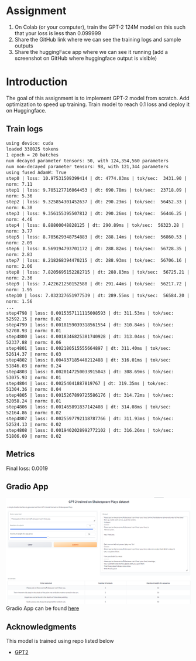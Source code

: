 # Assignment
1. On Colab (or your computer), train the GPT-2 124M model on this such that your loss is less than 0.099999
2. Share the GitHub link where we can see the training logs and sample outputs
3. Share the huggingFace app where we can see it running (add a screenshot on GitHub where huggingface output is visible)

# Introduction
The goal of this assignment is to implement GPT-2 model from scratch. Add optimization to speed up
training. Train model to reach 0.1 loss and deploy it on Huggingface.

## Train logs
    using device: cuda
    loaded 338025 tokens
    1 epoch = 20 batches
    num decayed parameter tensors: 50, with 124,354,560 parameters
    num non-decayed parameter tensors: 98, with 121,344 parameters
    using fused AdamW: True
    step0 | loss: 10.97531509399414 | dt: 4774.03ms | tok/sec:  3431.90 | norm: 7.11
    step1 | loss: 9.705127716064453 | dt: 690.78ms | tok/sec:  23718.09 | norm: 5.36
    step2 | loss: 9.325854301452637 | dt: 290.23ms | tok/sec:  56452.33 | norm: 6.38
    step3 | loss: 9.356155395507812 | dt: 290.26ms | tok/sec:  56446.25 | norm: 4.46
    step4 | loss: 8.88800048828125 | dt: 290.89ms | tok/sec:  56323.28 | norm: 3.77
    step5 | loss: 8.705629348754883 | dt: 288.14ms | tok/sec:  56860.53 | norm: 2.09
    step6 | loss: 8.569194793701172 | dt: 288.82ms | tok/sec:  56728.35 | norm: 2.83
    step7 | loss: 8.218268394470215 | dt: 288.93ms | tok/sec:  56706.16 | norm: 2.06
    step8 | loss: 7.8205695152282715 | dt: 288.83ms | tok/sec:  56725.21 | norm: 2.36
    step9 | loss: 7.422621250152588 | dt: 291.44ms | tok/sec:  56217.72 | norm: 1.95
    step10 | loss: 7.032327651977539 | dt: 289.55ms | tok/sec:  56584.20 | norm: 1.56
    ...
    step4798 | loss: 0.0015357111115008593 | dt: 311.53ms | tok/sec:  52592.15 | norm: 0.02
    step4799 | loss: 0.0018159039318561554 | dt: 310.84ms | tok/sec:  52708.93 | norm: 0.01
    step4800 | loss: 0.0018346825381740928 | dt: 313.04ms | tok/sec:  52337.88 | norm: 0.06
    step4801 | loss: 0.002180515555664897 | dt: 311.40ms | tok/sec:  52614.37 | norm: 0.03
    step4802 | loss: 0.004937185440212488 | dt: 316.01ms | tok/sec:  51846.03 | norm: 0.24
    step4803 | loss: 0.0020147250033915043 | dt: 308.69ms | tok/sec:  53075.93 | norm: 0.01
    step4804 | loss: 0.00254041887819767 | dt: 319.35ms | tok/sec:  51304.36 | norm: 0.04
    step4805 | loss: 0.0015267899725586176 | dt: 314.72ms | tok/sec:  52058.24 | norm: 0.01
    step4806 | loss: 0.001465891837142408 | dt: 314.08ms | tok/sec:  52164.86 | norm: 0.02
    step4807 | loss: 0.0025597792118787766 | dt: 311.93ms | tok/sec:  52524.13 | norm: 0.02
    step4808 | loss: 0.0019402028992772102 | dt: 316.26ms | tok/sec:  51806.09 | norm: 0.02

## Metrics
Final loss: 0.0019

## Gradio App
![Gradio-app](./images/gradio_app.png)  
Gradio App can be found [here](https://huggingface.co/spaces/AkashDataScience/GPT-2)

## Acknowledgments
This model is trained using repo listed below
* [GPT2](https://github.com/AkashDataScience/gpt2_124M)